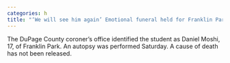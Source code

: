 ```yaml
---
categories: h
title: "‘We will see him again’ Emotional funeral held for Franklin Park teen who died after collapsing during choir event Friday"
---
```

The DuPage County coroner’s office identified the student as Daniel Moshi, 17, of Franklin Park. An autopsy was performed Saturday. A cause of death has not been released.